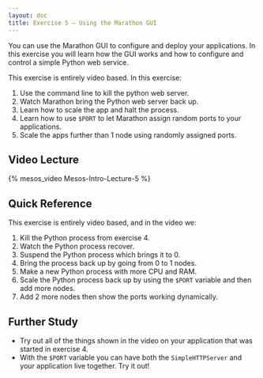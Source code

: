 ```yaml
---
layout: doc
title: Exercise 5 – Using the Marathon GUI
---
```


You can use the Marathon GUI to configure and deploy your applications. In this exercise you will learn how the GUI works and
how to configure and control a simple Python web service.

This exercise is entirely video based. In this exercise:

1. Use the command line to kill the python web server.
2. Watch Marathon bring the Python web server back up.
3. Learn how to scale the app and halt the process.
4. Learn how to use ``$PORT`` to let Marathon assign random ports to your applications.
5. Scale the apps further than 1 node using randomly assigned ports.


Video Lecture
-------------

{% mesos_video Mesos-Intro-Lecture-5 %}


Quick Reference
---------------

This exercise is entirely video based, and in the video we:

1. Kill the Python process from exercise 4.
2. Watch the Python process recover.
3. Suspend the Python process which brings it to 0.
4. Bring the process back up by going from 0 to 1 nodes.
5. Make a new Python process with more CPU and RAM.
6. Scale the Python process back up by using the ``$PORT`` variable and then add more nodes.
7. Add 2 more nodes then show the ports working dynamically.

Further Study
-------------

* Try out all of the things shown in the video on your application that was started in exercise 4.
* With the ``$PORT`` variable you can have both the ``SimpleHTTPServer`` and your application live together.  Try it out!

